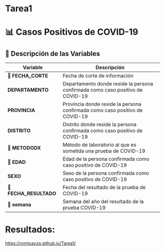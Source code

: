 # Tarea1
# 📊 Casos Positivos de COVID-19

## 📝 Descripción de las Variables

| **Variable**         | **Descripción**                                                                                         |
|----------------------|---------------------------------------------------------------------------------------------------------|
| **📅 FECHA_CORTE**   | Fecha de corte de información                                                                            |
| **DEPARTAMENTO**  | Departamento donde reside la persona confirmada como caso positivo de COVID-19                           |
| **PROVINCIA**     | Provincia donde reside la persona confirmada como caso positivo de COVID-19                              |
| **DISTRITO**      | Distrito donde reside la persona confirmada como caso positivo de COVID-19                               |
| **🧪 METODODX**      | Método de laboratorio al que es sometida una prueba de COVID-19                                           |
| **🔢 EDAD**          | Edad de la persona confirmada como caso positivo de COVID-19                                              |
| **SEXO**          | Sexo de la persona confirmada como caso positivo de COVID-19                                              |
| **📅 FECHA_RESULTADO** | Fecha del resultado de la prueba de COVID-19                                                          |
| **📅 semana**        | Semana del año del resultado de la prueba COVID-19     

# Resultados:
https://romloayza.github.io/Tarea1/ 
